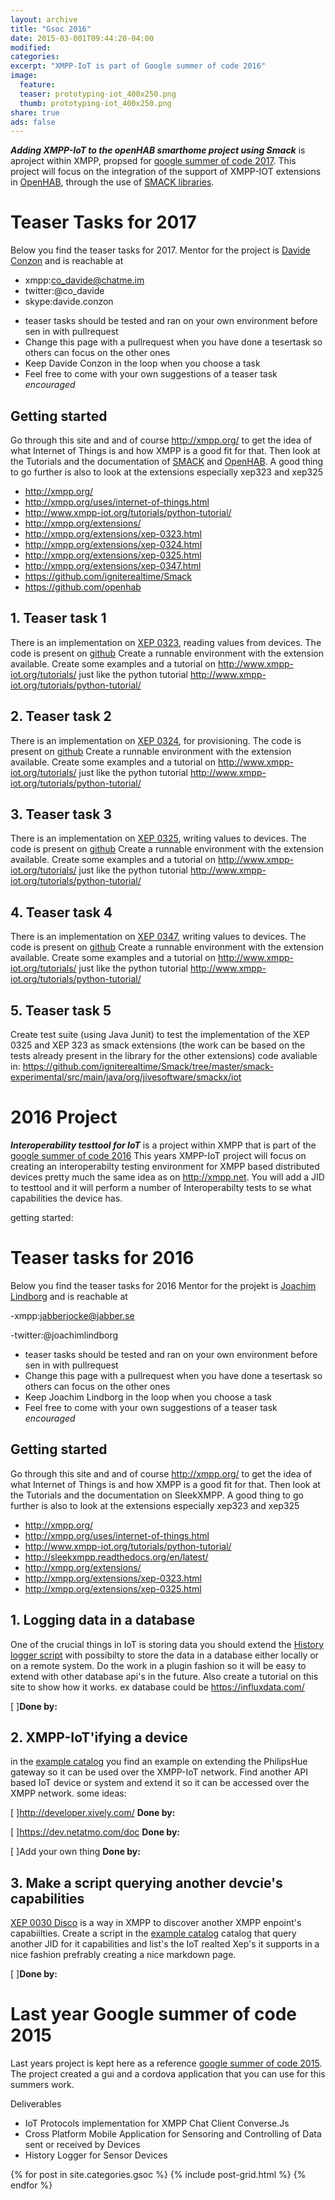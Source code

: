 ```yaml
---
layout: archive
title: "Gsoc 2016"
date: 2015-03-001T09:44:20-04:00
modified:
categories: 
excerpt: "XMPP-IoT is part of Google summer of code 2016"
image:
  feature: 
  teaser: prototyping-iot_400x250.png
  thumb: prototyping-iot_400x250.png
share: true
ads: false
---
```


***Adding XMPP-IoT to the openHAB smarthome project using Smack*** is  aproject within XMPP, propsed for [google summer of code 2017](https://developers.google.com/open-source/gsoc/). This project will focus on the integration of the support of XMPP-IOT extensions in [OpenHAB](http://www.openhab.org/), through the use of [SMACK libraries](https://www.igniterealtime.org/projects/smack/).

# Teaser Tasks for 2017

Below you find the teaser tasks for 2017. 
Mentor for the project is [Davide Conzon](http://www.ismb.it/davide.conzon) and is reachable at

  - xmpp:co_davide@chatme.im
  - twitter:@co_davide
  - skype:davide.conzon

  * teaser tasks should be tested and ran on your own environment before sen in with pullrequest 
  * Change this page with a pullrequest when you have done a tesertask so others can focus on the other ones
  * Keep Davide Conzon in the loop when you choose a task
  * Feel free to come with your own suggestions of a teaser task *encouraged*  

## Getting started
Go through this site and and of course http://xmpp.org/ to get the idea of what Internet of Things is and how XMPP is a good fit for that. Then look at the Tutorials and the documentation of [SMACK](https://www.igniterealtime.org/projects/smack/documentation.jsp) and [OpenHAB](http://docs.openhab.org/tutorials/beginner/). A good thing to go further is also to look at the extensions especially xep323 and xep325

  * http://xmpp.org/
  * http://xmpp.org/uses/internet-of-things.html
  * http://www.xmpp-iot.org/tutorials/python-tutorial/
  * http://xmpp.org/extensions/
  * http://xmpp.org/extensions/xep-0323.html
  * http://xmpp.org/extensions/xep-0324.html
  * http://xmpp.org/extensions/xep-0325.html
  * http://xmpp.org/extensions/xep-0347.html
  * https://github.com/igniterealtime/Smack
  * https://github.com/openhab

## 1. Teaser task 1
There is an implementation on [XEP 0323](http://xmpp.org/extensions/xep-0323.html), reading values from devices. The code is present on [github](https://github.com/igniterealtime/Smack/tree/master/smack-experimental/src/main/java/org/jivesoftware/smackx/iot/data)
Create a runnable environment with the extension available. Create some examples and a tutorial on http://www.xmpp-iot.org/tutorials/ just like the python tutorial http://www.xmpp-iot.org/tutorials/python-tutorial/
 
## 2. Teaser task 2
There is an implementation on [XEP 0324](http://xmpp.org/extensions/xep-0324.html), for provisioning. The code is present on [github](https://github.com/igniterealtime/Smack/tree/master/smack-experimental/src/main/java/org/jivesoftware/smackx/iot/provisioning)
Create a runnable environment with the extension available. Create some examples and a tutorial on http://www.xmpp-iot.org/tutorials/ just like the python tutorial http://www.xmpp-iot.org/tutorials/python-tutorial/
 
## 3. Teaser task 3
There is an implementation on [XEP 0325](http://xmpp.org/extensions/xep-0325.html), writing values to devices. The code is present on [github](https://github.com/igniterealtime/Smack/tree/master/smack-experimental/src/main/java/org/jivesoftware/smackx/iot/control)
Create a runnable environment with the extension available. Create some examples and a tutorial on http://www.xmpp-iot.org/tutorials/ just like the python tutorial http://www.xmpp-iot.org/tutorials/python-tutorial/
 
## 4. Teaser task 4
There is an implementation on [XEP 0347](http://xmpp.org/extensions/xep-0347.html), writing values to devices. The code is present on [github](https://github.com/igniterealtime/Smack/tree/master/smack-experimental/src/main/java/org/jivesoftware/smackx/iot/discovery)
Create a runnable environment with the extension available. Create some examples and a tutorial on http://www.xmpp-iot.org/tutorials/ just like the python tutorial http://www.xmpp-iot.org/tutorials/python-tutorial/
 
## 5. Teaser task 5
Create test suite (using Java Junit) to test the implementation of the XEP 0325 and XEP 323  as smack extensions (the work can be based on the tests already present in the library for the other extensions)  code avaliable in:
https://github.com/igniterealtime/Smack/tree/master/smack-experimental/src/main/java/org/jivesoftware/smackx/iot

# 2016 Project

***Interoperability  testtool for IoT*** is a project within XMPP that is part of the [google summer of code 2016](https://developers.google.com/open-source/gsoc/) This years XMPP-IoT project will focus on creating an interoperabilty testing environment for XMPP based distributed devices pretty much the same idea as on http://xmpp.net. You will add a JID to testtool and it will perform a number of Interoperabilty tests to se what capabilities the device has.

getting started:

# Teaser tasks for 2016
Below you find the teaser tasks for 2016 
Mentor for the projekt is [Joachim Lindborg](http://lsys.se) and is reachable at

  -xmpp:jabberjocke@jabber.se 

  -twitter:@joachimlindborg
  
  * teaser tasks should be tested and ran on your own environment before sen in with pullrequest 
  * Change this page with a pullrequest when you have done a tesertask so others can focus on the other ones
  * Keep Joachim Lindborg in the loop when you choose a task
  * Feel free to come with your own suggestions of a teaser task *encouraged*

## Getting started
Go through this site and and of course http://xmpp.org/ to get the idea of what Internet of Things is and how XMPP is a good fit for that. Then look at the Tutorials and the documentation on SleekXMPP. A good thing to go further is also to look at the extensions especially xep323 and xep325

  * http://xmpp.org/
  * http://xmpp.org/uses/internet-of-things.html
  * http://www.xmpp-iot.org/tutorials/python-tutorial/
  * http://sleekxmpp.readthedocs.org/en/latest/
  * http://xmpp.org/extensions/
  * http://xmpp.org/extensions/xep-0323.html
  * http://xmpp.org/extensions/xep-0325.html

## 1. Logging data in a database
One of the crucial things in IoT is storing data you should extend the [History logger script](https://github.com/joachimlindborg/SleekXMPP/tree/xep_0323_325/examples/IoT) with possibilty to store the data in a database either locally or on a remote system. Do the work in a plugin fashion so it will be easy to extend with other database api's in the future. Also create a tutorial on this site to show how it works. ex database could be https://influxdata.com/

  [ ]**Done by:**

## 2. XMPP-IoT'ifying a device
in the [example catalog](https://github.com/joachimlindborg/SleekXMPP/tree/xep_0323_325/examples/IoT) you find an example on extending the PhilipsHue gateway so it can be used over the XMPP-IoT network. Find another API based IoT device or system and extend it so it can be accessed over the XMPP network. some ideas:

  [ ]http://developer.xively.com/ **Done by:**

  [ ]https://dev.netatmo.com/doc **Done by:**

  [ ]Add your own thing **Done by:**

## 3. Make a script querying another devcie's capabilities
[XEP 0030 Disco](http://xmpp.org/extensions/xep-0030.html) is a way in XMPP to discover another XMPP enpoint's capabiilties. Create a script in the [example catalog](https://github.com/joachimlindborg/SleekXMPP/tree/xep_0323_325/examples/IoT) catalog that query another JID for it capabilities and list's the IoT realted Xep's it supports in a nice fashion prefrably creating a nice markdown page. 

  [ ]**Done by:**

# Last year Google summer of code 2015
Last years project is kept here as a reference [google summer of code 2015](http://www.google-melange.com/gsoc/homepage/google/gsoc2015). The project created a gui and a cordova application that you can use for this summers work.

Deliverables
  * IoT Protocols implementation for XMPP Chat Client Converse.Js
  * Cross Platform Mobile Application for Sensoring and Controlling of Data sent or received by Devices
  * History Logger for Sensor Devices

<div class="tiles">
{% for post in site.categories.gsoc %}
  {% include post-grid.html %}
{% endfor %}
</div><!-- /.tiles -->
